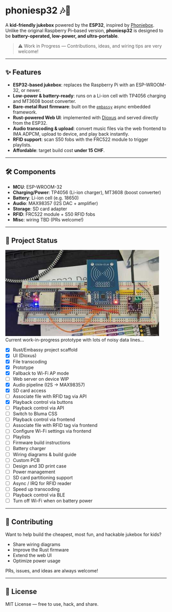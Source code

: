 # phoniesp32 🎶🔋

A **kid-friendly jukebox** powered by the **ESP32**, inspired by
[Phoniebox](https://phoniebox.de). Unlike the original Raspberry Pi–based
version, **phoniesp32** is designed to be **battery-operated, low-power, and
ultra-portable**.

> ⚠️ Work in Progress — Contributions, ideas, and wiring tips are very welcome!

---

## ✨ Features

- **ESP32-based jukebox**: replaces the Raspberry Pi with an ESP-WROOM-32, or
  newer.
- **Low-power & battery-ready**: runs on a Li-ion cell with TP4056 charging and
  MT3608 boost converter.
- **Bare-metal Rust firmware**: built on the [`embassy`](https://embassy.dev/)
  async embedded framework.
- **Rust-powered Web UI**: implemented with [Dioxus](https://dioxuslabs.com/)
  and served directly from the ESP32.
- **Audio transcoding & upload**: convert music files via the web frontend to
  IMA ADPCM, upload to device, and play back instantly.
- **RFID support**: scan S50 fobs with the FRC522 module to trigger playlists.
- **Affordable**: target build cost **under 15 CHF**.

---

## 🛠 Components

- **MCU**: ESP-WROOM-32
- **Charging/Power**: TP4056 (Li-ion charger), MT3608 (boost converter)
- **Battery**: Li-ion cell (e.g. 18650)
- **Audio**: MAX98357 (I2S DAC + amplifier)
- **Storage**: SD card adapter
- **RFID**: FRC522 module + S50 RFID fobs
- **Misc**: wiring TBD (PRs welcome!)

---

## 🚧 Project Status

![Screenshot of current prototype](./docs/progress-1.jpeg) Current
work-in-progress prototype with lots of noisy data lines...

- [x] Rust/Embassy project scaffold
- [x] UI (Dioxus)
- [x] File transcoding
- [x] Prototype
- [x] Fallback to Wi-Fi AP mode
- [ ] Web server on device WIP
- [x] Audio pipeline (I2S → MAX98357)
- [x] SD card access
- [ ] Associate file with RFID tag via API
- [x] Playback control via buttons
- [ ] Playback control via API
- [ ] Switch to Bluma CSS
- [ ] Playback control via frontend
- [ ] Associate file with RFID tag via frontend
- [ ] Configure Wi-Fi settings via frontend
- [ ] Playlists
- [ ] Firmware build instructions
- [ ] Battery charger
- [ ] Wiring diagrams & build guide
- [ ] Custom PCB
- [ ] Design and 3D print case
- [ ] Power management
- [ ] SD card partitioning support
- [ ] Async / IRQ for RFID reader
- [ ] Speed up transcoding
- [ ] Playback control via BLE
- [ ] Turn off Wi-Fi when on battery power

---

## 🤝 Contributing

Want to help build the cheapest, most fun, and hackable jukebox for kids?

- Share wiring diagrams
- Improve the Rust firmware
- Extend the web UI
- Optimize power usage

PRs, issues, and ideas are always welcome!

---

## 📜 License

MIT License — free to use, hack, and share.
